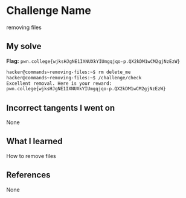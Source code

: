 # Challenge Name
removing files

## My solve
**Flag:** `pwn.college{wjksHJgNE1IXNUXkYIUmgqjqo-p.QX2kDM1wCM2gjNzEzW}`

```bash
hacker@commands~removing-files:~$ rm delete_me
hacker@commands~removing-files:~$ /challenge/check
Excellent removal. Here is your reward:
pwn.college{wjksHJgNE1IXNUXkYIUmgqjqo-p.QX2kDM1wCM2gjNzEzW}
```

## Incorrect tangents I went on
None

## What I learned
How to remove files

## References 
None
